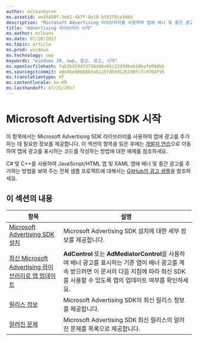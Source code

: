 ```yaml
---
author: mcleanbyron
ms.assetid: ae45490f-3eb1-4b7f-8e18-bf82f0ca5d6d
description: "Microsoft Advertising 라이브러리를 사용하여 앱에 배너 및 중간 광고를 추가하는 데 필요한 정보를 받으세요."
title: "Advertising 라이브러리 시작"
ms.author: mcleans
ms.date: 07/20/2017
ms.topic: article
ms.prod: windows
ms.technology: uwp
keywords: "windows 10, uwp, 광고, 광고, 시작"
ms.openlocfilehash: fab1b459d7d736d48a95c22d39bab10bafe060bb
ms.sourcegitcommit: a9e4be98688b3a6125fd5dd126190fcfcd764f95
ms.translationtype: HT
ms.contentlocale: ko-KR
ms.lasthandoff: 07/21/2017
---
```

# <a name="get-started-with-the-microsoft-advertising-sdk"></a>Microsoft Advertising SDK 시작

이 항목에서는 Microsoft Advertising SDK 라이브러리를 사용하여 앱에 광고를 추가하는 데 필요한 정보를 제공합니다. 이 섹션의 항목을 읽은 후에는 [개발자 연습](developer-walkthroughs.md)으로 이동하여 앱에 광고를 표시하는 코드를 작성하는 방법에 대한 예제를 참조하세요.

C# 및 C++를 사용하여 JavaScript/HTML 앱 및 XAML 앱에 배너 및 중간 광고를 추가하는 방법을 보여 주는 전체 샘플 프로젝트에 대해서는 [GitHub의 광고 샘플](http://aka.ms/githubads)을 참조하세요.


## <a name="in-this-section"></a>이 섹션의 내용

| 항목                                                                                                       | 설명                 |
|-------------------------------------------------------------------------------------------------------------|-----------------------------|
| [Microsoft Advertising SDK 설치](install-the-microsoft-advertising-libraries.md) |  Microsoft Advertising SDK 설치에 대한 세부 정보를 제공합니다.  |
| [최신 Microsoft Advertising 라이브러리로 앱 업데이트](update-your-app-to-the-latest-advertising-libraries.md)  | **AdControl** 또는 **AdMediatorControl**을 사용하여 배너 광고를 표시하는 기존 앱이 배너 광고를 계속 받으려면 이 문서의 다음 지침에 따라 최신 SDK를 사용할 수 있도록 앱의 업데이트 여부를 확인하세요.  |
| [릴리스 정보](release-notes-for-the-advertising-libraries.md)         |  Microsoft Advertising SDK의 최신 릴리스 정보를 제공합니다.   |
| [알려진 문제](known-issues-for-the-advertising-libraries.md)      |  Microsoft Advertising SDK 최신 릴리스의 알려진 문제를 목록으로 제공합니다.   |
